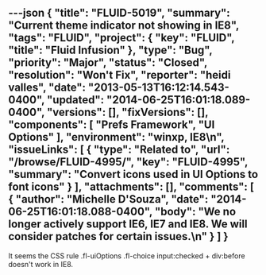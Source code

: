 ---json
{
  "title": "FLUID-5019",
  "summary": "Current theme indicator not showing in IE8",
  "tags": "FLUID",
  "project": {
    "key": "FLUID",
    "title": "Fluid Infusion"
  },
  "type": "Bug",
  "priority": "Major",
  "status": "Closed",
  "resolution": "Won't Fix",
  "reporter": "heidi valles",
  "date": "2013-05-13T16:12:14.543-0400",
  "updated": "2014-06-25T16:01:18.089-0400",
  "versions": [],
  "fixVersions": [],
  "components": [
    "Prefs Framework",
    "UI Options"
  ],
  "environment": "winxp, IE8\n",
  "issueLinks": [
    {
      "type": "Related to",
      "url": "/browse/FLUID-4995/",
      "key": "FLUID-4995",
      "summary": "Convert icons used in UI Options to font icons"
    }
  ],
  "attachments": [],
  "comments": [
    {
      "author": "Michelle D'Souza",
      "date": "2014-06-25T16:01:18.088-0400",
      "body": "We no longer actively support IE6, IE7 and IE8. We will consider patches for certain issues.\n"
    }
  ]
}
---
It seems the CSS rule .fl-uiOptions .fl-choice input:checked + div:before\
doesn't work in IE8.

        